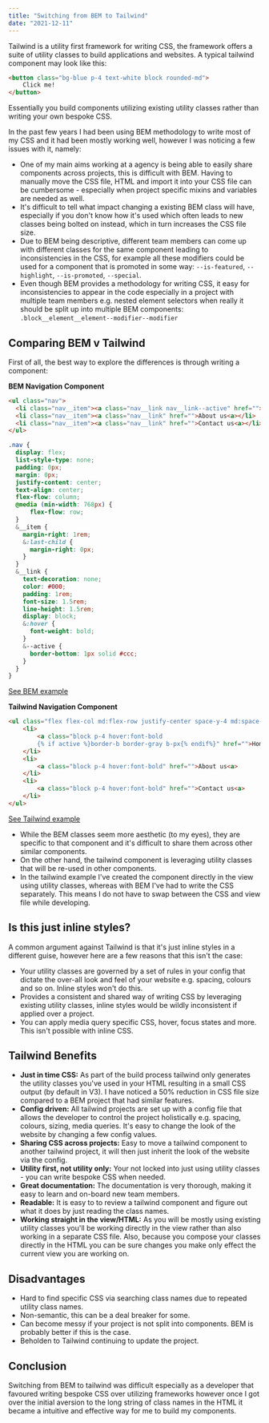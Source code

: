 ```yaml
---
title: "Switching from BEM to Tailwind"
date: "2021-12-11"
---
```


Tailwind is a utility first framework for writing CSS, the framework offers a suite of utility classes to build applications and websites. A typical tailwind component may look like this:

```html
<button class="bg-blue p-4 text-white block rounded-md">
    Click me!
</button>
```

Essentially you build components utilizing existing utility classes rather than writing your own bespoke CSS.

In the past few years I had been using BEM methodology to write most of my CSS and it had been mostly working well, however I was noticing a few issues with it, namely:

- One of my main aims working at a agency is being able to easily share components across projects, this is difficult with BEM. Having to manually move the CSS file, HTML and import it into your CSS file can be cumbersome - especially when project specific mixins and variables are needed as well.
- It's difficult to tell what impact changing a existing BEM class will have, especially if you don't know how it's used which often leads to new classes being bolted on instead, which in turn increases the CSS file size.
- Due to BEM being descriptive, different team members can come up with different classes for the same component leading to inconsistencies in the CSS, for example all these modifiers could  be used for a component that is promoted in some way: ```--is-featured```, ```--highlight```, ```--is-promoted```, ```--special```. 
- Even though BEM provides a methodology for writing CSS, it easy for inconsistencies to appear in the code especially in a project with multiple team members e.g. nested element selectors when really it should be split up into multiple BEM components: ```.block__element__element--modifier--modifier```

<h2>Comparing BEM v Tailwind</h2>

First of all, the best way to explore the differences is through writing a component:

**BEM Navigation Component**

```html
<ul class="nav">
  <li class="nav__item"><a class="nav__link nav__link--active" href="">Home<a></li>
  <li class="nav__item"><a class="nav__link" href="">About us<a></li>
  <li class="nav__item"><a class="nav__link" href="">Contact us<a></li>
</ul>
```

```scss
.nav {
  display: flex;
  list-style-type: none;
  padding: 0px;
  margin: 0px;
  justify-content: center;
  text-align: center;
  flex-flow: column;
  @media (min-width: 768px) {
      flex-flow: row;
  }
  &__item {
    margin-right: 1rem;
    &:last-child {
      margin-right: 0px;
    }
  }
  &__link {
    text-decoration: none;
    color: #000;
    padding: 1rem;
    font-size: 1.5rem;
    line-height: 1.5rem;
    display: block;
    &:hover {
      font-weight: bold;
    }
    &--active {
      border-bottom: 1px solid #ccc;
    }
  }
}
```
<a href="https://codepen.io/cjloff/pen/MWEjRer" target="_blank">See BEM example</a>

**Tailwind Navigation Component**

```html
<ul class="flex flex-col md:flex-row justify-center space-y-4 md:space-y-0 md:space-x-4 text-center text-2xl">
    <li>
        <a class="block p-4 hover:font-bold 
        {% if active %}border-b border-gray b-px{% endif%}" href="">Home<a>
    </li>
    <li>
        <a class="block p-4 hover:font-bold" href="">About us<a> 
    </li>
    <li>
        <a class="block p-4 hover:font-bold" href="">Contact us<a>
    </li>
</ul>
```
<a href="https://codepen.io/cjloff/pen/BawLbqa" target="_blank">See Tailwind example</a>

- While the BEM classes seem more aesthetic (to my eyes), they are specific to that component and it's difficult to share them across other similar components.
- On the other hand, the tailwind component is leveraging utility classes that will be re-used in other components.
- In the tailwind example I've created the component directly in the view using utility classes, whereas with BEM I've had to write the CSS separately. This means I do not have to swap between the CSS and view file while developing.

<h2>Is this just inline styles?</h2>

A common argument against Tailwind is that it's just inline styles in a different guise, however here are a few reasons that this isn't the case:

- Your utility classes are governed by a set of rules in your config that dictate the over-all look and feel of your website e.g. spacing, colours and so on. Inline styles won't do this.
- Provides a consistent and shared way of writing CSS by leveraging existing utility classes, inline styles would be wildly inconsistent if applied over a project.
- You can apply media query specific CSS, hover, focus states and more. This isn't possible with inline CSS.

<h2>Tailwind Benefits</h2>

- **Just in time CSS:** As part of the build process tailwind only generates the utility classes you've used in your HTML resulting in a small CSS output (by default in V3). I have noticed a 50% reduction in CSS file size compared to a BEM project that had similar features.
- **Config driven:** All tailwind projects are set up with a config file that allows the developer to control the project holistically e.g. spacing, colours, sizing, media queries. It's easy to change the look of the website by changing a few config values.
- **Sharing CSS across projects:** Easy to move a tailwind component to another tailwind project, it will then just inherit the look of the website via the config.
- **Utility first, not utility only:** Your not locked into just using utility classes - you can write bespoke CSS when needed.
- **Great documentation:** The documentation is very thorough, making it easy to learn and on-board new team members.
- **Readable:** It is easy to to review a tailwind component and figure out what it does by just reading the class names.
- **Working straight in the view/HTML:** As you will be mostly using existing utility classes you'll be working directly in the view rather than also working in a separate CSS file. Also, because you compose your classes directly in the HTML you can be sure changes you make only effect the current view you are working on.

<h2>Disadvantages</h2>

- Hard to find specific CSS via searching class names due to repeated utility class names.
- Non-semantic, this can be a deal breaker for some.
- Can become messy if your project is not split into components. BEM is probably better if this is the case.
- Beholden to Tailwind continuing to update the project.

<h2>Conclusion</h2>

Switching from BEM to tailwind was difficult especially as a developer that favoured writing bespoke CSS over utilizing frameworks however once I got over the initial aversion to the long string of class names in the HTML it  became a intuitive and effective way for me to build my components.





